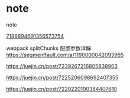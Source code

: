 # note
note

[7188894691356573754](https://juejin.cn/post/7188894691356573754)

webpack splitChunks 配置参数详解
https://segmentfault.com/a/1190000042093955

https://juejin.cn/post/7239267216805838903

https://juejin.cn/post/7225206098692407355

https://juejin.cn/post/7220220100384407610
